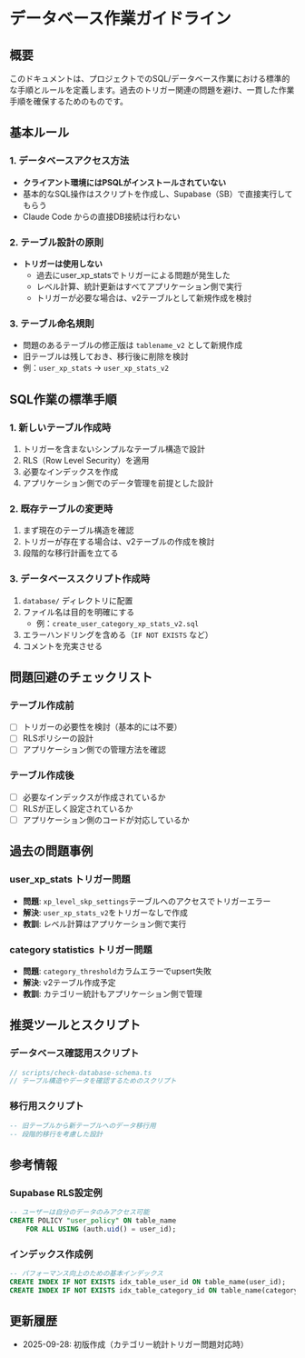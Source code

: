# データベース作業ガイドライン

## 概要
このドキュメントは、プロジェクトでのSQL/データベース作業における標準的な手順とルールを定義します。過去のトリガー関連の問題を避け、一貫した作業手順を確保するためのものです。

## 基本ルール

### 1. データベースアクセス方法
- **クライアント環境にはPSQLがインストールされていない**
- 基本的なSQL操作はスクリプトを作成し、Supabase（SB）で直接実行してもらう
- Claude Code からの直接DB接続は行わない

### 2. テーブル設計の原則
- **トリガーは使用しない**
  - 過去にuser_xp_statsでトリガーによる問題が発生した
  - レベル計算、統計更新はすべてアプリケーション側で実行
  - トリガーが必要な場合は、v2テーブルとして新規作成を検討

### 3. テーブル命名規則
- 問題のあるテーブルの修正版は `tablename_v2` として新規作成
- 旧テーブルは残しておき、移行後に削除を検討
- 例：`user_xp_stats` → `user_xp_stats_v2`

## SQL作業の標準手順

### 1. 新しいテーブル作成時
1. トリガーを含まないシンプルなテーブル構造で設計
2. RLS（Row Level Security）を適用
3. 必要なインデックスを作成
4. アプリケーション側でのデータ管理を前提とした設計

### 2. 既存テーブルの変更時
1. まず現在のテーブル構造を確認
2. トリガーが存在する場合は、v2テーブルの作成を検討
3. 段階的な移行計画を立てる

### 3. データベーススクリプト作成時
1. `database/` ディレクトリに配置
2. ファイル名は目的を明確にする
   - 例：`create_user_category_xp_stats_v2.sql`
3. エラーハンドリングを含める（`IF NOT EXISTS` など）
4. コメントを充実させる

## 問題回避のチェックリスト

### テーブル作成前
- [ ] トリガーの必要性を検討（基本的には不要）
- [ ] RLSポリシーの設計
- [ ] アプリケーション側での管理方法を確認

### テーブル作成後
- [ ] 必要なインデックスが作成されているか
- [ ] RLSが正しく設定されているか
- [ ] アプリケーション側のコードが対応しているか

## 過去の問題事例

### user_xp_stats トリガー問題
- **問題**: `xp_level_skp_settings`テーブルへのアクセスでトリガーエラー
- **解決**: `user_xp_stats_v2`をトリガーなしで作成
- **教訓**: レベル計算はアプリケーション側で実行

### category statistics トリガー問題
- **問題**: `category_threshold`カラムエラーでupsert失敗
- **解決**: v2テーブル作成予定
- **教訓**: カテゴリー統計もアプリケーション側で管理

## 推奨ツールとスクリプト

### データベース確認用スクリプト
```typescript
// scripts/check-database-schema.ts
// テーブル構造やデータを確認するためのスクリプト
```

### 移行用スクリプト
```sql
-- 旧テーブルから新テーブルへのデータ移行用
-- 段階的移行を考慮した設計
```

## 参考情報

### Supabase RLS設定例
```sql
-- ユーザーは自分のデータのみアクセス可能
CREATE POLICY "user_policy" ON table_name
    FOR ALL USING (auth.uid() = user_id);
```

### インデックス作成例
```sql
-- パフォーマンス向上のための基本インデックス
CREATE INDEX IF NOT EXISTS idx_table_user_id ON table_name(user_id);
CREATE INDEX IF NOT EXISTS idx_table_category_id ON table_name(category_id);
```

## 更新履歴
- 2025-09-28: 初版作成（カテゴリー統計トリガー問題対応時）